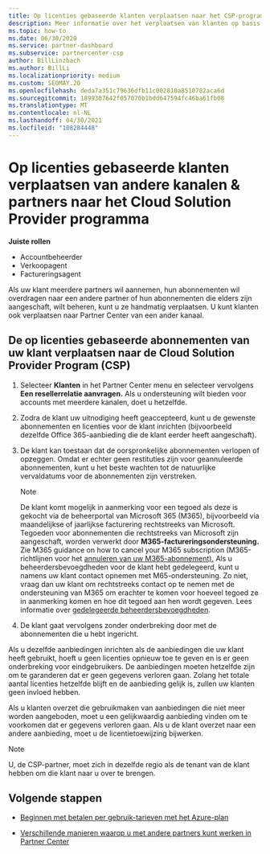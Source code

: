 ```yaml
---
title: Op licenties gebaseerde klanten verplaatsen naar het CSP-programma
description: Meer informatie over het verplaatsen van klanten op basis van licenties van andere kanalen of een andere partner naar het Cloud Solution Provider (CSP)-programma in Partner Center.
ms.topic: how-to
ms.date: 06/30/2020
ms.service: partner-dashboard
ms.subservice: partnercenter-csp
author: BillLinzbach
ms.author: BillLi
ms.localizationpriority: medium
ms.custom: SEOMAY.20
ms.openlocfilehash: deda7a351c79636dfb11c002810a8510782aca6d
ms.sourcegitcommit: 1899307642f057070b1bdd647594fc46ba61fb08
ms.translationtype: MT
ms.contentlocale: nl-NL
ms.lasthandoff: 04/30/2021
ms.locfileid: "108284448"
---
```

# <a name="move-license-based-customers-from-other-channels--partners-to-the-cloud-solution-provider-program"></a>Op licenties gebaseerde klanten verplaatsen van andere kanalen & partners naar het Cloud Solution Provider programma

**Juiste rollen**

- Accountbeheerder
- Verkoopagent
- Factureringsagent

Als uw klant meerdere partners wil aannemen, hun abonnementen wil overdragen naar een andere partner of hun abonnementen die elders zijn aangeschaft, wilt beheren, kunt u ze handmatig verplaatsen. U kunt klanten ook verplaatsen naar Partner Center van een ander kanaal.

## <a name="move-your-customers-license-based-subscriptions-to-the-cloud-solution-provider-program-csp"></a>De op licenties gebaseerde abonnementen van uw klant verplaatsen naar de Cloud Solution Provider Program (CSP)

1. Selecteer **Klanten** in het Partner Center menu en selecteer vervolgens **Een resellerrelatie aanvragen.** Als u ondersteuning wilt bieden voor accounts met meerdere kanalen, doet u hetzelfde.

2. Zodra de klant uw uitnodiging heeft geaccepteerd, kunt u de gewenste abonnementen en licenties voor de klant inrichten (bijvoorbeeld dezelfde Office 365-aanbieding die de klant eerder heeft aangeschaft).

3. De klant kan toestaan dat de oorspronkelijke abonnementen verlopen of opzeggen. Omdat er echter geen restituties zijn voor geannuleerde abonnementen, kunt u het beste wachten tot de natuurlijke vervaldatums voor de abonnementen zijn verstreken.


   >[!NOTE]
   >De klant komt mogelijk in aanmerking voor een tegoed als deze is gekocht via de beheerportal van Microsoft 365 (M365), bijvoorbeeld via maandelijkse of jaarlijkse facturering rechtstreeks van Microsoft. Tegoeden voor abonnementen die rechtstreeks van Microsoft zijn aangeschaft, worden verwerkt door **M365-factureringsondersteuning.** Zie M365 guidance on how to cancel your M365 subscription (M365-richtlijnen voor het [annuleren van uw M365-abonnement).](/microsoft-365/commerce/subscriptions/cancel-your-subscription) Als u beheerdersbevoegdheden voor de klant hebt gedelegeerd, kunt u namens uw klant contact opnemen met M65-ondersteuning. Zo niet, vraag dan uw klant om rechtstreeks contact op te nemen met de ondersteuning van M365 om erachter te komen voor hoeveel tegoed ze in aanmerking komen en hoe dit tegoed aan hen wordt gegeven. Lees informatie over [gedelegeerde beheerdersbevoegdheden](customers-revoke-admin-privileges.md).


4. De klant gaat vervolgens zonder onderbreking door met de abonnementen die u hebt ingericht.

Als u dezelfde aanbiedingen inrichten als de aanbiedingen die uw klant heeft gebruikt, hoeft u geen licenties opnieuw toe te geven en is er geen onderbreking voor eindgebruikers. De aanbiedingen moeten hetzelfde zijn om te garanderen dat er geen gegevens verloren gaan. Zolang het totale aantal licenties hetzelfde blijft en de aanbieding gelijk is, zullen uw klanten geen invloed hebben.

Als u klanten overzet die gebruikmaken van aanbiedingen die niet meer worden aangeboden, moet u een gelijkwaardig aanbieding vinden om te voorkomen dat er gegevens verloren gaan. Als u de klant overzet naar een andere aanbieding, moet u de licentietoewijzing bijwerken.

>[!NOTE]
> U, de CSP-partner, moet zich in dezelfde regio als de tenant van de klant hebben om die klant naar u over te brengen.

## <a name="next-steps"></a>Volgende stappen

- [Beginnen met betalen per gebruik-tarieven met het Azure-plan](azure-plan-get-started.md)
 

- [Verschillende manieren waarop u met andere partners kunt werken in Partner Center](work-with-other-partners.md)